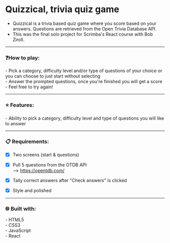 # Quizzical, trivia quiz game

- Quizzical is a trivia based quiz game where you score based on your answers. Questions are retrieved from the Open Trivia Database API.
- This was the final solo project for Scrimba's React course with Bob Ziroll.

---

<h3> ❓<b>How to play: </b> </h3>
- Pick a category, difficulty level and/or type of questions of your choice or you can choose to just start without selecting<br>
- Answer the prompted questions, once you're finished you will get a score<br>
- Feel free to try again!

---

<h3>⭐️ <b>Features:</b></h3>
- Ability to pick a category, difficulty level and type of questions you will like to answer<br>

---

<h3>📋 <b>Requirements:</b></h3>

- [x] Two screens (start & questions)

- [x] Pull 5 questions from the OTDB API
      <br> --> https://opentdb.com/

- [x] Tally correct answers after "Check answers" is clicked

- [x] Style and polished

---

<h3>🌐 <b>Built with: </b></h3>
- HTML5<br>
- CSS3<br>
- JavaScript<br>
- React<br>

